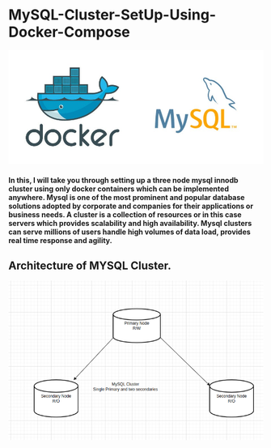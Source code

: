# MySQL-Cluster-SetUp-Using-Docker-Compose

![](/images/MySQL.png)

<h4>In this, I will take you through setting up a three node mysql innodb cluster using only docker containers which can be implemented anywhere. Mysql is one of the most prominent and popular database solutions adopted by corporate and companies for their applications or business needs. A cluster is a collection of resources or in this case servers which provides scalability and high availability. Mysql clusters can serve millions of users handle high volumes of data load, provides real time response and agility.</h4>
<h2>Architecture of MYSQL Cluster.</h2>

![](/images/cluster.png)

